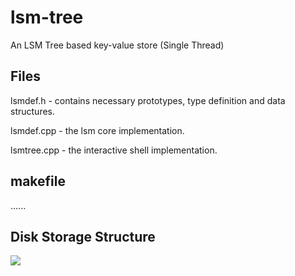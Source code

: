 # lsm-tree
An LSM Tree based key-value store (Single Thread)

## Files
 lsmdef.h - contains necessary prototypes, type definition and data structures.
 
 lsmdef.cpp - the lsm core implementation.
 
 lsmtree.cpp - the interactive shell implementation.
 
 ## makefile
 ......
 
 ## Disk Storage Structure
 
 
 <img src="https://github.com/rafathasan/lsm-tree/raw/master/readme_src/logfile.png" />
